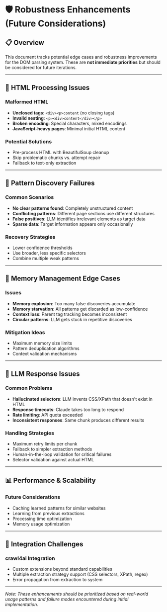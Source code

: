 # 🛡️ Robustness Enhancements (Future Considerations)

## 📋 Overview
This document tracks potential edge cases and robustness improvements for the DOM parsing system. These are **not immediate priorities** but should be considered for future iterations.

---

## 🔧 HTML Processing Issues

### Malformed HTML
- **Unclosed tags**: `<div><p>content` (no closing tags)
- **Invalid nesting**: `<p><div>content</div></p>`  
- **Broken encoding**: Special characters, mixed encodings
- **JavaScript-heavy pages**: Minimal initial HTML content

### Potential Solutions
- Pre-process HTML with BeautifulSoup cleanup
- Skip problematic chunks vs. attempt repair
- Fallback to text-only extraction

---

## 🎯 Pattern Discovery Failures

### Common Scenarios
- **No clear patterns found**: Completely unstructured content
- **Conflicting patterns**: Different page sections use different structures  
- **False positives**: LLM identifies irrelevant elements as target data
- **Sparse data**: Target information appears only occasionally

### Recovery Strategies
- Lower confidence thresholds
- Use broader, less specific selectors
- Combine multiple weak patterns

---

## 🧠 Memory Management Edge Cases

### Issues
- **Memory explosion**: Too many false discoveries accumulate
- **Memory starvation**: All patterns get discarded as low-confidence
- **Context loss**: Parent tag tracking becomes inconsistent
- **Circular patterns**: LLM gets stuck in repetitive discoveries

### Mitigation Ideas
- Maximum memory size limits
- Pattern deduplication algorithms
- Context validation mechanisms

---

## 🤖 LLM Response Issues

### Common Problems
- **Hallucinated selectors**: LLM invents CSS/XPath that doesn't exist in HTML
- **Response timeouts**: Claude takes too long to respond
- **Rate limiting**: API quota exceeded
- **Inconsistent responses**: Same chunk produces different results

### Handling Strategies
- Maximum retry limits per chunk
- Fallback to simpler extraction methods
- Human-in-the-loop validation for critical failures
- Selector validation against actual HTML

---

## 📊 Performance & Scalability

### Future Considerations
- Caching learned patterns for similar websites
- Learning from previous extractions
- Processing time optimization
- Memory usage optimization

---

## 🔄 Integration Challenges

### crawl4ai Integration
- Custom extensions beyond standard capabilities
- Multiple extraction strategy support (CSS selectors, XPath, regex)
- Error propagation from extraction to system

---

*Note: These enhancements should be prioritized based on real-world usage patterns and failure modes encountered during initial implementation.*
